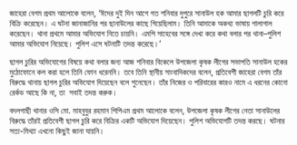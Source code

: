 জাহেরা বেগম প্রথম আলোকে বলেন, ‘ঈদের দুই দিন আগে গত শনিবার দুপুরে সানাউল হক আমার ছাগলটি চুরি করে বিক্রি করেছেন। এ ঘটনা জানাজানির পর ছানাউলের কাছে গিয়েছিলাম। তিনি আমাকে অকথ্য ভাষায় গালাগাল করেছেন। থানা প্রথমে আমার অভিযোগ নিতে চায়নি। এমপি সাহেবের সঙ্গে দেখা করে কথা বলার পর থানা–পুলিশ আমার অভিযোগ নিয়েছে। পুলিশ এসে ঘটনাটি তদন্ত করেছে।’

ছাগল চুরির অভিযোগের বিষয়ে কথা বলার জন্য আজ শনিবার বিকেলে উপজেলা কৃষক লীগের সভাপতি সানাউল হকের মুঠোফোনে কল করা হলে তিনি ফোন ধরেননি। তবে তিনি স্থানীয় সাংবাদিকদের বলেন, প্রতিবেশী জাহেরা বেগম তাঁর বিরুদ্ধে থানায় ছাগল চুরির অভিযোগ দিয়েছেন বলে শুনেছেন। তাঁর নিজের ও পরিবারের কারও নামে এ ধরনের কোনো রের্কড আছে কি না, তা  সবাই তদন্ত করুক।

বদলগাছী থানার ওসি মো. মাহবুবুর রহমান পিপিএম প্রথম আলোকে বলেন, উপজেলা কৃষক লীগের নেতা সানাউলের বিরুদ্ধে তাঁরই প্রতিবেশী ছাগল চুরি করে বিক্রির একটি অভিযোগ দিয়েছেন। পুলিশ অভিযোগটি তদন্ত করছে। ঘটনার সত্য-মিথ্যা এখনো কিছুই জানা যায়নি।
